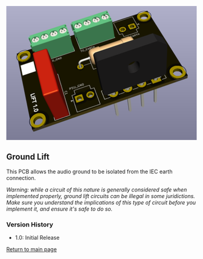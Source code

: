 ![Ground lift](images/lift.png)

## Ground Lift

This PCB allows the audio ground to be isolated from the IEC earth connection.

*Warning: while a circuit of this nature is generally considered safe when implemented properly, ground lift circuits can be illegal in some juridictions. Make sure you understand the implications of this type of circuit before you implement it, and ensure it's safe to do so.*

### Version History

- 1.0: Initial Release

[Return to main page](/)